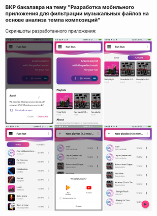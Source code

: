 ### ВКР бакалавра на тему "Разработка мобильного приложения для фильтрации музыкальных файлов на основе анализа темпа композиций"
<p>Скриншоты разработанного приложения:</p>

<img src="https://github.com/yanatokareva01/bachelor-thesis/blob/master/images/screen1.jpg" width="30%"></img>
<img src="https://github.com/yanatokareva01/bachelor-thesis/blob/master/images/screen2.jpg" width="30%"></img>
<img src="https://github.com/yanatokareva01/bachelor-thesis/blob/master/images/screen3.jpg" width="30%"></img>
<img src="https://github.com/yanatokareva01/bachelor-thesis/blob/master/images/screen4.jpg" width="30%"></img>
<img src="https://github.com/yanatokareva01/bachelor-thesis/blob/master/images/screen5.jpg" width="30%"></img>
<img src="https://github.com/yanatokareva01/bachelor-thesis/blob/master/images/screen6.jpg" width="30%"></img>
